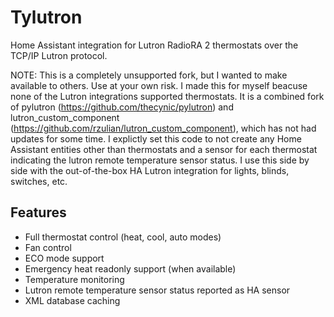 # Tylutron

Home Assistant integration for Lutron RadioRA 2 thermostats over the TCP/IP Lutron protocol.

NOTE: This is a completely unsupported fork, but I wanted to make available to others. Use at your own risk. I made this for myself beacuse none of the Lutron integrations supported thermostats. It is a combined fork of pylutron (https://github.com/thecynic/pylutron) and lutron_custom_component (https://github.com/rzulian/lutron_custom_component), which has not had updates for some time. I explictly set this code to not create any Home Assistant entities other than thermostats and a sensor for each thermostat indicating the lutron remote temperature sensor status. I use this side by side with the out-of-the-box HA Lutron integration for lights, blinds, switches, etc.

## Features
- Full thermostat control (heat, cool, auto modes)
- Fan control
- ECO mode support
- Emergency heat readonly support (when available)
- Temperature monitoring
- Lutron remote temperature sensor status reported as HA sensor
- XML database caching
